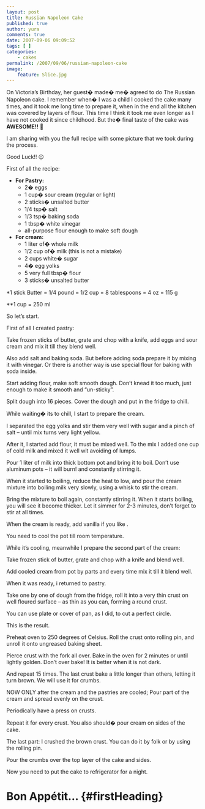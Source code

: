 ```yaml
---
layout: post
title: Russian Napoleon Cake
published: true
author: yura
comments: true
date: 2007-09-06 09:09:52
tags: [ ]
categories:
    - cakes
permalink: /2007/09/06/russian-napoleon-cake
image:
    feature: Slice.jpg
---
```

On Victoria&#8217;s Birthday, her guest� made� me� agreed to do The Russian Napoleon cake. I remember when� I was a child I cooked the cake many times, and it took me long time to prepare it, when in the end all the kitchen was covered by layers of flour. This time I think it took me even longer as I have not cooked it since childhood. But the� final taste of the cake was **AWESOME!!** 🙂
  
I am sharing with you the full recipe with some picture that we took during the process.
  
Good Luck!! 😉


  
First of all the recipe:
  


  * **For Pastry:** 
      * 2� eggs
      * 1 cup� sour cream (regular or light)
      * 2 sticks� unsalted butter
      * 1/4 tsp� salt
      * 1/3 tsp� baking soda
      * 1 tbsp� white vinegar
      * all-purpose flour enough to make soft dough
  * **For cream:** 
      * 1 liter of� whole milk
      * 1/2 cup of� milk (this is not a mistake)
      * 2 cups white� sugar
      * 4� egg yolks
      * 5 very full tbsp� flour
      * 3 sticks� unsalted butter

*1 stick Butter = 1/4 pound = 1/2 cup = 8 tablespoons = 4 oz = 115 g
  
**1 cup = 250 ml

So let&#8217;s start.
  
First of all I created pastry:
  
Take frozen sticks of butter, grate and chop with a knife, add eggs and sour cream and mix it till they blend well.
  
Also add salt and baking soda. But before adding soda prepare it by mixing it with vinegar. Or there is another way is use special flour for baking with soda inside.
  

  
Start adding flour, make soft smooth dough. Don&#8217;t knead it too much, just enough to make it smooth and &#8220;un-sticky&#8221;.
  

  
Split dough into 16 pieces. Cover the dough and put in the fridge to chill.
  

  
While waiting� its to chill, I start to prepare the cream.
  
I separated the egg yolks and stir them very well with sugar and a pinch of salt &#8211; until mix turns very light yellow.
  
After it, I started add flour, it must be mixed well. To the mix I added one cup of cold milk and mixed it well wit avoiding of lumps.
  
Pour 1 liter of milk into thick bottom pot and bring it to boil. Don&#8217;t use aluminum pots &#8211; it will burn! and constantly stirring it.
  
When it started to boiling, reduce the heat to low, and pour the cream mixture into boiling milk very slowly, using a whisk to stir the cream.
  
Bring the mixture to boil again, constantly stirring it. When it starts boiling, you will see it become thicker. Let it simmer for 2-3 minutes, don&#8217;t forget to stir at all times.
  
When the cream is ready, add vanilla if you like .
  
You need to cool the pot till room temperature.
  

  
While it&#8217;s cooling, meanwhile I prepare the second part of the cream:
  
Take frozen stick of butter, grate and chop with a knife and blend well.
  

  
Add cooled cream from pot by parts and every time mix it till it blend well.
  

  
When it was ready, i returned to pastry.
  
Take one by one of dough from the fridge, roll it into a very thin crust on well floured surface &#8211; as thin as you can, forming a round crust.
  

  
You can use plate or cover of pan, as I did, to cut a perfect circle.
  

  
This is the result.
  

  
Preheat oven to 250 degrees of Celsius. Roll the crust onto rolling pin, and unroll it onto ungreased baking sheet.
  

  
Pierce crust with the fork all over. Bake in the oven for 2 minutes or until lightly golden. Don&#8217;t over bake! It is better when it is not dark.
  

  
And repeat 15 times. The last crust bake a little longer than others, letting it turn brown. We will use it for crumbs.
  

  
NOW ONLY after the cream and the pastries are cooled; Pour part of the cream and spread evenly on the crust.
  
Periodically have a press on crusts.
  

  
Repeat it for every crust. You also should� pour cream on sides of the cake.
  

  
The last part: I crushed the brown crust. You can do it by folk or by using the rolling pin.
  

  
Pour the crumbs over the top layer of the cake and sides.
  
Now you need to put the cake to refrigerator for a night.
  

  

  


# Bon Appétit&#8230;  {#firstHeading}